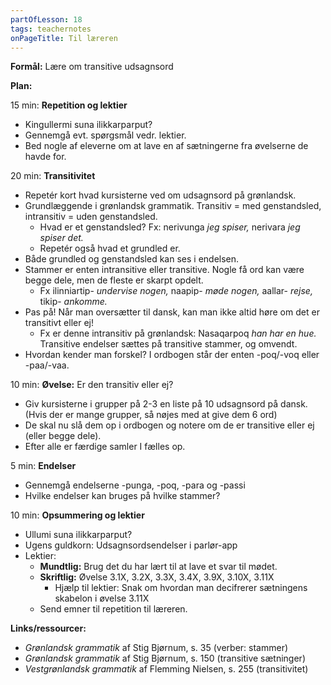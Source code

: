 ```yaml
---
partOfLesson: 18
tags: teachernotes
onPageTitle: Til læreren
---
```

**Formål:** Lære om transitive udsagnsord

**Plan:**

15 min: **Repetition og lektier**

- Kingullermi suna ilikkarparput?
- Gennemgå evt. spørgsmål vedr. lektier.
- Bed nogle af eleverne om at lave en af sætningerne fra øvelserne de havde for.

20 min: **Transitivitet**

- Repetér kort hvad kursisterne ved om udsagnsord på grønlandsk.
- Grundlæggende i grønlandsk grammatik. Transitiv = med genstandsled, intransitiv = uden genstandsled.
    - Hvad er et genstandsled? Fx: nerivunga *jeg spiser,* nerivara *jeg spiser det.*
    - Repetér også hvad et grundled er.
- Både grundled og genstandsled kan ses i endelsen.
- Stammer er enten intransitive eller transitive. Nogle få ord kan være begge dele, men de fleste er skarpt opdelt.
    - Fx ilinniartip- *undervise nogen,* naapip- *møde nogen,* aallar- *rejse,* tikip- *ankomme.*
- Pas på! Når man oversætter til dansk, kan man ikke altid høre om det er transitivt eller ej!
    - Fx er denne intransitiv på grønlandsk: Nasaqarpoq *han har en hue.* Transitive endelser sættes på transitive stammer, og omvendt.
- Hvordan kender man forskel? I ordbogen står der enten -poq/-voq eller -paa/-vaa.

10 min: **Øvelse:** Er den transitiv eller ej?

- Giv kursisterne i grupper på 2-3 en liste på 10 udsagnsord på dansk. (Hvis der er mange grupper, så nøjes med at give dem 6 ord)
- De skal nu slå dem op i ordbogen og notere om de er transitive eller ej (eller begge dele).
- Efter alle er færdige samler I fælles op.

5 min: **Endelser**

- Gennemgå endelserne -punga, -poq, -para og -passi
- Hvilke endelser kan bruges på hvilke stammer?

10 min: **Opsummering og lektier**

- Ullumi suna ilikkarparput?
- Ugens guldkorn: Udsagnsordsendelser i parlør-app
- Lektier:
    - **Mundtlig:** Brug det du har lært til at lave et svar til mødet.
    - **Skriftlig:** Øvelse 3.1X, 3.2X, 3.3X, 3.4X, 3.9X, 3.10X, 3.11X
        - Hjælp til lektier: Snak om hvordan man decifrerer sætningens skabelon i øvelse 3.11X
    - Send emner til repetition til læreren.

**Links/ressourcer:**

- *Grønlandsk grammatik* af Stig Bjørnum, s. 35 (verber: stammer)
- *Grønlandsk grammatik* af Stig Bjørnum, s. 150 (transitive sætninger)
- *Vestgrønlandsk grammatik* af Flemming Nielsen, s. 255 (transitivitet)